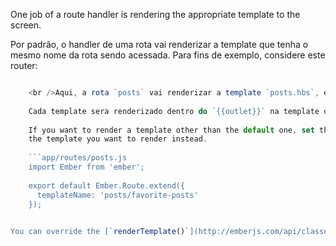 One job of a route handler is rendering the appropriate template to the screen.

Por padrão, o handler de uma rota vai renderizar a template que tenha o mesmo nome da rota sendo acessada. Para fins de exemplo, considere este router:

```app/router.js Router.map(function() { this.route('posts', function() { this.route('new'); }); });

    <br />Aqui, a rota `posts` vai renderizar a template `posts.hbs`, e a rota `posts.new` vai renderizar `posts/new.hbs`.
    
    Cada template sera renderizado dentro do `{{outlet}}` na template da rota anterior na hierarquia. Por exemplo, a template da rota `posts.new` vai ser renderizada dentro do `{{outlet}}` da template `posts.hbs`, e a template da rota `posts` vai ser renderizada dentro do `{{outlet}}` da template `application.hbs`.
    
    If you want to render a template other than the default one, set the route's [`templateName`][1] property to the name of
    the template you want to render instead.
    
    ```app/routes/posts.js
    import Ember from 'ember';
    
    export default Ember.Route.extend({
      templateName: 'posts/favorite-posts'
    });
    

You can override the [`renderTemplate()`](http://emberjs.com/api/classes/Ember.Route.html#method_renderTemplate) hook if you want finer control over template rendering. Among other things, it allows you to choose the controller used to configure the template and specific outlet to render it into.